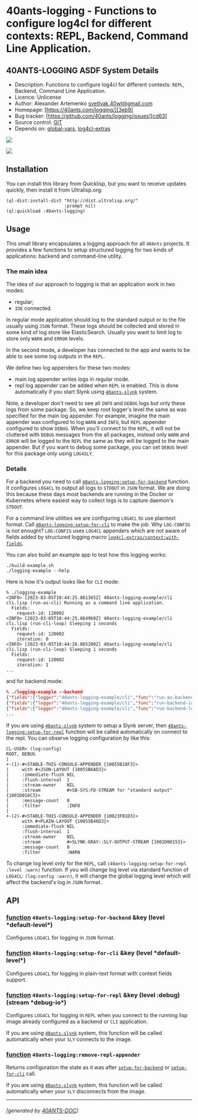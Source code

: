 <a id="x-2840ANTS-LOGGING-DOCS-2FINDEX-3A-40README-2040ANTS-DOC-2FLOCATIVES-3ASECTION-29"></a>

# 40ants-logging - Functions to configure log4cl for different contexts: REPL, Backend, Command Line Application.

<a id="40-ants-logging-asdf-system-details"></a>

## 40ANTS-LOGGING ASDF System Details

* Description: Functions to configure log4cl for different contexts: `REPL`, Backend, Command Line Application.
* Licence: Unlicense
* Author: Alexander Artemenko <svetlyak.40wt@gmail.com>
* Homepage: [https://40ants.com/logging/][3eb9]
* Bug tracker: [https://github.com/40ants/logging/issues][cd63]
* Source control: [GIT][0aac]
* Depends on: [global-vars][07be], [log4cl-extras][691c]

[![](https://github-actions.40ants.com/40ants/logging/matrix.svg?only=ci.run-tests)][2779]

![](http://quickdocs.org/badge/40ants-logging.svg)

<a id="x-2840ANTS-LOGGING-DOCS-2FINDEX-3A-3A-40INSTALLATION-2040ANTS-DOC-2FLOCATIVES-3ASECTION-29"></a>

## Installation

You can install this library from Quicklisp, but you want to receive updates quickly, then install it from Ultralisp.org:

```
(ql-dist:install-dist "http://dist.ultralisp.org/"
                      :prompt nil)
(ql:quickload :40ants-logging)
```
<a id="x-2840ANTS-LOGGING-DOCS-2FINDEX-3A-3A-40USAGE-2040ANTS-DOC-2FLOCATIVES-3ASECTION-29"></a>

## Usage

This small library encapsulates a logging approach for all `40Ants` projects. It provides
a few functions to setup structured logging for two kinds of applications: backend and command-line utility.

<a id="the-main-idea"></a>

### The main idea

The idea of our approach to logging is that an application work in two modes:

* regular;
* `IDE` connected.

In regular mode application should log to the standard output or to the file usually using `JSON` format. These logs should be collected and stored in some kind of log store like ElasticSearch. Usually you want to limit log to store only `WARN` and `ERROR` levels.

In the second mode, a developer has connected to the app and wants to be able to see some log outputs in the `REPL`.

We define two log appenders for these two modes:

* main log appender writes logs in regular mode.
* repl log appender can be added when `REPL` is enabled. This is done automatically if you start Slynk using [`40ants-slynk`][04ac] system.

Note, a developer don't need to see all `INFO` and `DEBUG` logs but only these logs from some package. So, we keep root logger's level the same as was specified for the main log appender. For example, imagine the main appender was configured to log `WARN` and `INFO`, but `REPL` appender configured to show `DEBUG`. When you'll connect to the `REPL`, it will not be cluttered with `DEBUG` messages from the all packages, instead only `WARN` and `ERROR` will be logged to the `REPL` the same as they will be logged to the main appender. But if you want to debug some package, you can set `DEBUG` level for this package only using `LOG4SLY`.

<a id="details"></a>

### Details

For a backend you need to call [`40ants-logging:setup-for-backend`][d0af] function. It configures `LOG4CL` to output all logs to `STDOUT` in `JSON` format. We are doing this because these days most backends are running in the Docker or Kubernetes where easiest way to collect logs is to capture daemon's `STDOUT`.

For a command line utilities we are configuring `LOG4CL` to use plaintext format. Call [`40ants-logging:setup-for-cli`][78f4] to make the job. Why `LOG:CONFIG` is not enought? `LOG:CONFIG` uses `LOG4CL` appenders which are not aware of fields added by structured logging macro [`log4cl-extras/context:with-fields`][b464].

You can also build an example app to test how this logging works:

```
./build-example.sh
./logging-example --help
```
Here is how it's output looks like for `CLI` mode:

```
% ./logging-example
<INFO> [2023-03-05T10:44:25.861365Z] 40ants-logging-example/cli cli.lisp (run-as-cli) Running as a command line application.
  Fields:
    request-id: 120002
<INFO> [2023-03-05T10:44:25.864960Z] 40ants-logging-example/cli cli.lisp (run-cli-loop) Sleeping 1 seconds
  Fields:
    request-id: 120002
    iteration: 0
<INFO> [2023-03-05T10:44:26.865200Z] 40ants-logging-example/cli cli.lisp (run-cli-loop) Sleeping 1 seconds
  Fields:
    request-id: 120002
    iteration: 1
...
```
and for backend mode:

```json
% ./logging-example --backend
{"fields":{"logger":"40ants-logging-example/cli","func":"run-as-backend","file":"cli.lisp","request-id":"120002"},"level":"INFO","message":"Running as a backend.","timestamp":"2023-03-05T10:46:12.812570Z"}
{"fields":{"logger":"40ants-logging-example/cli","func":"run-backend-loop","file":"cli.lisp","request-id":"120002","iteration":0},"level":"INFO","message":"Sleeping 15 seconds","timestamp":"2023-03-05T10:46:12.822253Z"}
{"fields":{"logger":"40ants-logging-example/cli","func":"run-backend-loop","file":"cli.lisp","request-id":"120002","iteration":1},"level":"INFO","message":"Sleeping 15 seconds","timestamp":"2023-03-05T10:46:27.822530Z"}
...
```
If you are using [`40ants-slynk`][04ac] system to setup a Slynk server, then [`40ants-logging:setup-for-repl`][d1f2] function will be called automatically on connect to the repl. You can observe logging configuration by like this:

```
CL-USER> (log:config)
ROOT, DEBUG
|
+-(1)-#<STABLE-THIS-CONSOLE-APPENDER {10055B18F3}>
|     with #<JSON-LAYOUT {10055B6AD3}>
|     :immediate-flush NIL
|     :flush-interval  1
|     :stream-owner    NIL
|     :stream          #<SB-SYS:FD-STREAM for "standard output" {1001D016C3}>
|     :message-count   0
|     :filter          :INFO
|
+-(2)-#<STABLE-THIS-CONSOLE-APPENDER {10023FB1D3}>
      with #<PLAIN-LAYOUT {10055B46D3}>
      :immediate-flush NIL
      :flush-interval  1
      :stream-owner    NIL
      :stream          #<SLYNK-GRAY::SLY-OUTPUT-STREAM {1001D00153}>
      :message-count   0
      :filter          :WARN
```
To change log level only for the `REPL`, call `(40ants-logging:setup-for-repl :level :warn)` function. If you will change log level via standard function of `LOG4CL`: `(log:config :warn)`, it will change the global logging level which will affect the backend's log in `JSON` format.

<a id="x-2840ANTS-LOGGING-DOCS-2FINDEX-3A-3A-40API-2040ANTS-DOC-2FLOCATIVES-3ASECTION-29"></a>

## API

<a id="x-2840ANTS-LOGGING-3ASETUP-FOR-BACKEND-20FUNCTION-29"></a>

### [function](4889) `40ants-logging:setup-for-backend` &key (level \*default-level\*)

Configures `LOG4CL` for logging in `JSON` format.

<a id="x-2840ANTS-LOGGING-3ASETUP-FOR-CLI-20FUNCTION-29"></a>

### [function](abec) `40ants-logging:setup-for-cli` &key (level \*default-level\*)

Configures `LOG4CL` for logging in plain-text format with context fields support.

<a id="x-2840ANTS-LOGGING-3ASETUP-FOR-REPL-20FUNCTION-29"></a>

### [function](4435) `40ants-logging:setup-for-repl` &key (level :debug) (stream \*debug-io\*)

Configures `LOG4CL` for logging in `REPL` when you connect to the running lisp image already configured as a backend or `CLI` application.

If you are using [`40ants-slynk`][04ac] system, this function will be called automatically
when your `SLY` connects to the image.

<a id="x-2840ANTS-LOGGING-3AREMOVE-REPL-APPENDER-20FUNCTION-29"></a>

### [function](a05a) `40ants-logging:remove-repl-appender`

Returns configuration the state as it was after [`setup-for-backend`][d0af] or [`setup-for-cli`][78f4] call.

If you are using [`40ants-slynk`][04ac] system, this function will be called automatically
when your `SLY` disconnects from the image.


[b464]: https://40ants.com/log4cl-extras/#x-28LOG4CL-EXTRAS-2FCONTEXT-3AWITH-FIELDS-20-2840ANTS-DOC-2FLOCATIVES-3AMACRO-29-29
[3eb9]: https://40ants.com/logging/
[d0af]: https://40ants.com/logging/#x-2840ANTS-LOGGING-3ASETUP-FOR-BACKEND-20FUNCTION-29
[78f4]: https://40ants.com/logging/#x-2840ANTS-LOGGING-3ASETUP-FOR-CLI-20FUNCTION-29
[d1f2]: https://40ants.com/logging/#x-2840ANTS-LOGGING-3ASETUP-FOR-REPL-20FUNCTION-29
[04ac]: https://40ants.com/slynk/#x-28-23A-28-2812-29-20BASE-CHAR-20-2E-20-2240ants-slynk-22-29-20ASDF-2FSYSTEM-3ASYSTEM-29
[0aac]: https://github.com/40ants/logging
[2779]: https://github.com/40ants/logging/actions
[4435]: https://github.com/40ants/logging/blob/aec98451cfc1581485c475243fb561cb27f26443/src/core.lisp#L108
[a05a]: https://github.com/40ants/logging/blob/aec98451cfc1581485c475243fb561cb27f26443/src/core.lisp#L135
[4889]: https://github.com/40ants/logging/blob/aec98451cfc1581485c475243fb561cb27f26443/src/core.lisp#L38
[abec]: https://github.com/40ants/logging/blob/aec98451cfc1581485c475243fb561cb27f26443/src/core.lisp#L81
[cd63]: https://github.com/40ants/logging/issues
[07be]: https://quickdocs.org/global-vars
[691c]: https://quickdocs.org/log4cl-extras

* * *
###### [generated by [40ANTS-DOC](https://40ants.com/doc/)]
